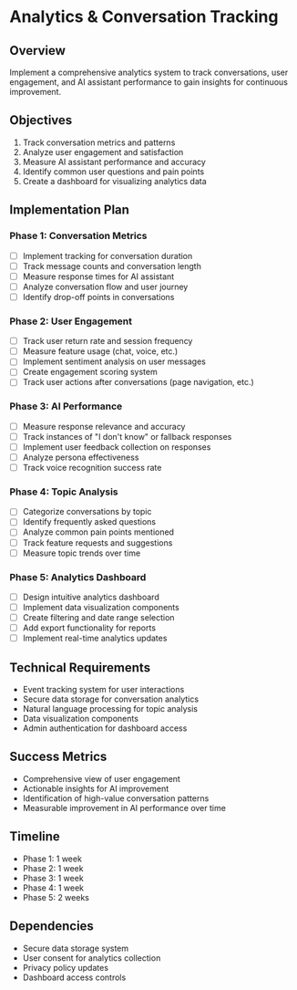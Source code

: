 # Analytics & Conversation Tracking

## Overview
Implement a comprehensive analytics system to track conversations, user engagement, and AI assistant performance to gain insights for continuous improvement.

## Objectives
1. Track conversation metrics and patterns
2. Analyze user engagement and satisfaction
3. Measure AI assistant performance and accuracy
4. Identify common user questions and pain points
5. Create a dashboard for visualizing analytics data

## Implementation Plan

### Phase 1: Conversation Metrics
- [ ] Implement tracking for conversation duration
- [ ] Track message counts and conversation length
- [ ] Measure response times for AI assistant
- [ ] Analyze conversation flow and user journey
- [ ] Identify drop-off points in conversations

### Phase 2: User Engagement
- [ ] Track user return rate and session frequency
- [ ] Measure feature usage (chat, voice, etc.)
- [ ] Implement sentiment analysis on user messages
- [ ] Create engagement scoring system
- [ ] Track user actions after conversations (page navigation, etc.)

### Phase 3: AI Performance
- [ ] Measure response relevance and accuracy
- [ ] Track instances of "I don't know" or fallback responses
- [ ] Implement user feedback collection on responses
- [ ] Analyze persona effectiveness
- [ ] Track voice recognition success rate

### Phase 4: Topic Analysis
- [ ] Categorize conversations by topic
- [ ] Identify frequently asked questions
- [ ] Analyze common pain points mentioned
- [ ] Track feature requests and suggestions
- [ ] Measure topic trends over time

### Phase 5: Analytics Dashboard
- [ ] Design intuitive analytics dashboard
- [ ] Implement data visualization components
- [ ] Create filtering and date range selection
- [ ] Add export functionality for reports
- [ ] Implement real-time analytics updates

## Technical Requirements
- Event tracking system for user interactions
- Secure data storage for conversation analytics
- Natural language processing for topic analysis
- Data visualization components
- Admin authentication for dashboard access

## Success Metrics
- Comprehensive view of user engagement
- Actionable insights for AI improvement
- Identification of high-value conversation patterns
- Measurable improvement in AI performance over time

## Timeline
- Phase 1: 1 week
- Phase 2: 1 week
- Phase 3: 1 week
- Phase 4: 1 week
- Phase 5: 2 weeks

## Dependencies
- Secure data storage system
- User consent for analytics collection
- Privacy policy updates
- Dashboard access controls
